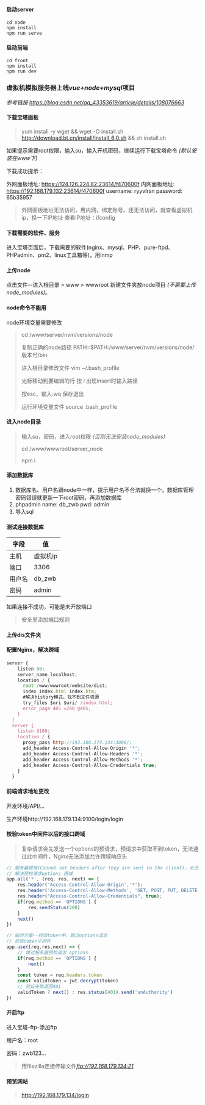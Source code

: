 #### 启动server
```
cd node
npm install
npm run serve
```

#### 启动前端
```
cd front
npm install
npm run dev
```

### 虚拟机模拟服务器上线*vue+node+mysql*项目

*参考链接 https://blog.csdn.net/qq_43353619/article/details/108076663*

#### 下载宝塔面板

> yum install -y wget && wget -O install.sh http://download.bt.cn/install/install_6.0.sh && sh install.sh

如果提示需要root权限，输入su，输入开机密码，继续运行下载宝塔命令 *(默认安装在www下)*

下载成功提示：

外网面板地址: https://124.126.224.82:23614/f470600f
内网面板地址: https://192.168.179.132:23614/f470600f
username: ryyvlrsn
password: 65b35957

> 外网面板地址无法访问，用内网，绑定账号。还无法访问，就查看虚拟机ip，换一下IP地址   查看IP地址：ifconfig

#### 下载需要的软件、服务

进入宝塔页面后，下载需要的软件(nginx、mysql、PHP、pure-ftpd、PHPadmin、pm2、linux工具箱等)，用lnmp

#### 上传node

点击文件--进入根目录 > www > wwwroot 新建文件夹放node项目 *(不需要上传node_modules)*。

#### node命令不能用

node环境变量需要修改

> cd /www/server/nvm/versions/node
>
> 复制正确的node路径 PATH=$PATH:/www/server/nvm/versions/node/版本号/bin
>
> 进入根目录修改文件 vim ~/.bash_profile
>
> 光标移动到要编辑的行 按 *i* 出现insert时输入路径
>
> 按esc，输入:wq 保存退出
>
> 运行环境变量文件  source .bash_profile

#### 进入node目录

> 输入su，密码，进入root权限 *(否则无法安装node_modules)*
>
> cd /www/wwwroot/server_node
>
> npm i

#### 添加数据库

1. 数据库名、用户名跟node中一样，提示用户名不合法就换一个，数据库管理密码错误就更新一下root密码，再添加数据库
2. phpadmin   name: db_zwb  pwd: admin
3. 导入sql

#### 测试连接数据库

| 字段   | 值       |
| ------ | -------- |
| 主机   | 虚拟机ip |
| 端口   | 3306     |
| 用户名 | db_zwb   |
| 密码   | admin    |

如果连接不成功，可能是未开放端口

> 安全里添加端口规则

#### 上传dis文件夹

#### 配置Nginx，解决跨域

```javascript
server {
    listen 80;
    server_name localhost;
    location / {
      root /www/wwwroot/website/dist;
      index index.html index.htm;
      #解决history模式，找不到文件资源
      try_files $uri $uri/ /index.html;
      error_page 405 =200 @405;
    }
  }
  server {
    listen 9100;
    location / {
      proxy_pass http://192.168.179.134:3000/;
      add_header Access-Control-Allow-Origin '*';
      add_header Access-Control-Allow-Headers '*';
      add_header Access-Control-Allow-Methods '*';
      add_header Access-Control-Allow-Credentials true;
    } 
  }
```

#### 前端请求地址更改

开发环境/API/...

生产环境http://192.168.179.134:9100/login/login



#### 校验token中间件以后的接口跨域

> 复杂请求会先发送一个options的预请求，预请求中获取不到token，无法通过此中间件，Nginx无法添加允许跨域响应头

```javascript
// 服务器报错(Cannot set headers after they are sent to the client)，无法使用此方法
// 解决预检请求options 跨域
app.all('*', (req, res, next) => {
    res.header('Access-Control-Allow-Origin','*');
    res.header('Access-Control-Allow-Methods', 'GET, POST, PUT, DELETE, OPTIONS');
    res.header("Access-Control-Allow-Credentials", true);
    if(req.method == 'OPTIONS') {
        res.sendStatus(200)
    }
    next()
})

// 临时方案--校验token中，跳过options请求
// 校验token中间件
app.use((req,res,next) => {
    // 跳过服务器预检请求 options
    if(req.method == 'OPTIONS') {
        next()
    }
    const token = req.headers.token
    const validToken = jwt.decrypt(token)
    // 验证失败返回401
    validToken ? next() : res.status(401).send('unAuthority')
})
```

#### 开启ftp

进入宝塔-ftp-添加ftp

用户名：root

密码：zwb123...

>  用filezilla连接传输文件*ftp://192.168.179.134:21*

#### 预览网站

> http://192.168.179.134/login

